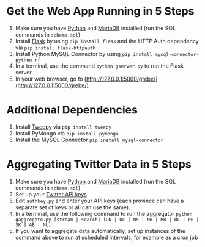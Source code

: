 # Get the Web App Running in 5 Steps

1. Make sure you have [Python](https://www.python.org/downloads/) and [MariaDB](https://mariadb.com/downloads) installed (run the SQL commands in `schema.sql`)
2. Install [Flask](http://flask.pocoo.org/) by using `pip install flask` and the HTTP Auth dependency via `pip install flask-httpauth` 
3. Install Python MySQL Connector by using `pip install mysql-connector-python-rf`
4. In a terminal, use the command `python gserver.py` to run the Flask server
5. In your web browser, go to [http://127.0.0.1:5000/grebe/](http://127.0.0.1:5000/grebe/)

# Additional Dependencies

1. Install [Tweepy](http://www.tweepy.org) via `pip install tweepy`
2. Install PyMongo via `pip install pymongo`
3. Install the MySQL Connector `pip install mysql-connector`

# Aggregating Twitter Data in 5 Steps

1. Make sure you have [Python](https://www.python.org/downloads/) and [MariaDB](https://mariadb.com/downloads) installed (run the SQL commands in `schema.sql`)
2. Set up your [Twitter API keys](http://iag.me/socialmedia/how-to-create-a-twitter-app-in-8-easy-steps/)
3. Edit `authkey.py` and enter your API keys (each province can have a separate set of keys or all can use the same).
4. In a terminal, use the following command to run the aggregator `python gaggregate.py [stream | search] [ON | QC | NS | NB | MB | BC | PE | SK | AB | NL]`
5. If you want to aggregate data automatically, set up instances of the command above to run at scheduled intervals, for example as a cron job
